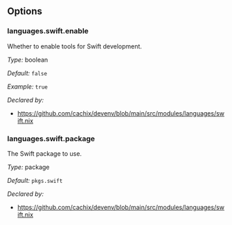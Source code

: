 [comment]: # (Do not edit this file as it is autogenerated. Go to docs/individual-docs if you want to make edits.)


[comment]: # (Please add your documentation on top of this line)

## Options

### languages\.swift\.enable

Whether to enable tools for Swift development\.



*Type:*
boolean



*Default:*
` false `



*Example:*
` true `

*Declared by:*
 - [https://github\.com/cachix/devenv/blob/main/src/modules/languages/swift\.nix](https://github.com/cachix/devenv/blob/main/src/modules/languages/swift.nix)



### languages\.swift\.package



The Swift package to use\.



*Type:*
package



*Default:*
` pkgs.swift `

*Declared by:*
 - [https://github\.com/cachix/devenv/blob/main/src/modules/languages/swift\.nix](https://github.com/cachix/devenv/blob/main/src/modules/languages/swift.nix)

